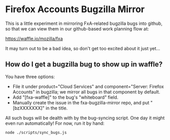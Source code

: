 
# Firefox Accounts Bugzilla Mirror

This is a little experiment in mirroring FxA-related
bugzilla bugs into github, so that we can view them
in our github-based work planning flow at:

  https://waffle.io/mozilla/fxa

It may turn out to be a bad idea, so don't get too
excited about it just yet...

## How do I get a bugzilla bug to show up in waffle?

You have three options:

* File it under product="Cloud Services" and component="Server: Firefox Accounts" in bugzilla;
  we mirror all bugs in that component by default.
* Add "[fxa-waffle]" to the bug's "whiteboard" field.
* Manually create the issue in the fxa-bugzilla-mirror repo, and put "[bzXXXXXXX]" in the title.

All such bugs will be dealth with by the bug-syncing script.
One day it might even run automatically!
For now, run it by hand:

    node ./scripts/sync_bugs.js


